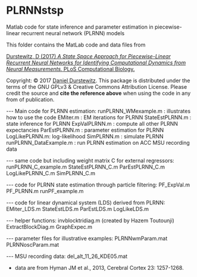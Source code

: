 # PLRNNstsp

Matlab code for state inference and parameter estimation in piecewise-linear recurrent neural network (PLRNN) models

This folder contains the MatLab code and data files from

[Durstewitz, D (2017) *A State Space Approach for Piecewise-Linear Recurrent Neural Networks
   for Identifying Computational Dynamics from Neural Measurements.* PLoS Computational Biology.](http://journals.plos.org/ploscompbiol/article?id=10.1371/journal.pcbi.1005542)

Copyright: © 2017 [Daniel Durstewitz](daniel.durstewitz@zi-mannheim.de).
This package is distributed under the terms of the GNU GPLv3 & Creative Commons Attribution License.
Please credit the source and **cite the reference above** when using the code in any from of publication.


--- Main code for PLRNN estimation:
runPLRNN_WMexample.m : illustrates how to use the code
EMiter.m : EM iterations for PLRNN
StateEstPLRNN.m : state inference for PLRNN
ExpValPLRNN.m : compute all other PLRNN expectancies
ParEstPLRNN.m : parameter estimation for PLRNN
LogLikePLRNN.m: log-likelihood
SimPLRNN.m : simulate PLRNN
runPLRNN_DataExample.m : run PLRNN estimation on ACC MSU recording data

--- same code but including weight matrix C for external regressors:
runPLRNN_C_example.m
StateEstPLRNN_C.m
ParEstPLRNN_C.m
LogLikePLRNN_C.m
SimPLRNN_C.m

--- code for PLRNN state estimation through particle filtering:
PF_ExpVal.m
PF_PLRNN.m
runPF_example.m

--- code for linear dynamical system (LDS) derived from PLRNN:
EMiter_LDS.m
StateEstLDS.m
ParEstLDS.m
LogLikeLDS.m

--- helper functions:
invblocktridiag.m (created by Hazem Toutounji)
ExtractBlockDiag.m
GraphExpec.m

--- parameter files for illustrative examples:
PLRNNwmParam.mat
PLRNNoscParam.mat

--- MSU recording data:
del_alt_11_26_KDE05.mat
- data are from Hyman JM et al., 2013, Cerebral Cortex 23: 1257-1268.
